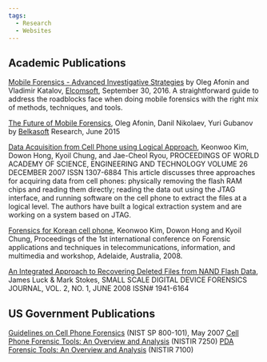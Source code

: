 ```yaml
---
tags:
  - Research
  - Websites
---
```

## Academic Publications

[Mobile Forensics - Advanced Investigative Strategies](https://www.elcomsoft.com/news/647.html) by Oleg Afonin and Vladimir Katalov, [Elcomsoft](elcomsoft.md), September 30, 2016.
A straightforward guide to address the roadblocks face when doing mobile
forensics with the right mix of methods, techniques, and tools.

<!-- -->

[The Future of Mobile Forensics](http://belkasoft.com/future-of-mobile-forensics), Oleg Afonin, Danil Nikolaev, Yuri Gubanov by [Belkasoft](belkasoft.md) Research, June 2015

<!-- -->

[Data Acquisition from Cell Phone using Logical Approach](http://www.waset.org/pwaset/v26/v26-6.pdf), Keonwoo Kim, Dowon Hong, Kyoil Chung, and Jae-Cheol Ryou, PROCEEDINGS OF WORLD ACADEMY OF SCIENCE, ENGINEERING AND TECHNOLOGY VOLUME 26 DECEMBER 2007 ISSN 1307-6884
This article discusses three approaches for acquiring data from cell phones:
physically removing the flash RAM chips and reading them directly; reading the
data out using the JTAG interface, and running software on the cell phone to
extract the files at a logical level. The authors have built a logical
extraction system and are working on a system based on JTAG.

<!-- -->

[Forensics for Korean cell phone](http://portal.acm.org/citation.cfm?id=1363257), Keonwoo Kim, Dowon Hong and Kyoil Chung, Proceedings of the 1st international conference on Forensic applications and techniques in telecommunications, information, and multimedia and workshop, Adelaide, Australia, 2008.

<!-- -->

[An Integrated Approach to Recovering Deleted Files from NAND Flash Data](http://www.ssddfj.org/papers/SSDDFJ_V2_1_Luck_Stokes.pdf), James Luck & Mark Stokes, SMALL SCALE DIGITAL DEVICE FORENSICS JOURNAL, VOL. 2, NO. 1, JUNE 2008 ISSN# 1941-6164

## US Government Publications

[Guidelines on Cell Phone Forensics](http://csrc.nist.gov/publications/nistpubs/800-101/SP800-101.pdf) (NIST SP 800-101), May 2007
[Cell Phone Forensic Tools: An Overview and Analysis](http://csrc.nist.gov/publications/nistir/nistir-7250.pdf) (NISTIR 7250)
[PDA Forensic Tools: An Overview and Analysis](http://csrc.nist.gov/publications/nistir/nistir-7100-PDAForensics.pdf) (NISTIR 7100)
